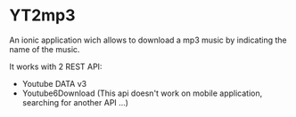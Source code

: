 # YT2mp3
<p>An ionic application wich allows to download a mp3 music by indicating the name of the music.</p>
<p>It works with 2 REST API:</p>

* Youtube DATA v3
* Youtube6Download (This api doesn't work on mobile application, searching for another API ...)
